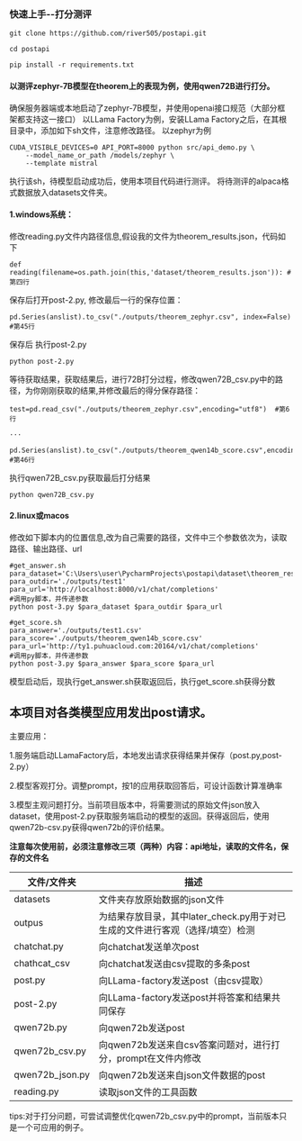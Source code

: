 ### 快速上手--打分测评
```
git clone https://github.com/river505/postapi.git

cd postapi

pip install -r requirements.txt
```
#### 以测评zephyr-7B模型在theorem上的表现为例，使用qwen72B进行打分。
确保服务器端或本地启动了zephyr-7B模型，并使用openai接口规范（大部分框架都支持这一接口）
以LLama Factory为例，安装LLama Factory之后，在其根目录中，添加如下sh文件，注意修改路径。
以zephyr为例
```
CUDA_VISIBLE_DEVICES=0 API_PORT=8000 python src/api_demo.py \
    --model_name_or_path /models/zephyr \
    --template mistral
```
执行该sh，待模型启动成功后，使用本项目代码进行测评。
将待测评的alpaca格式数据放入datasets文件夹。

#### 1.windows系统：
修改reading.py文件内路径信息,假设我的文件为theorem_results.json，代码如下
```
def reading(filename=os.path.join(this,'dataset/theorem_results.json')): #第四行
```

保存后打开post-2.py, 修改最后一行的保存位置：
```
pd.Series(anslist).to_csv("./outputs/theorem_zephyr.csv", index=False) #第45行
```
保存后
执行post-2.py
```
python post-2.py
```
等待获取结果，获取结果后，进行72B打分过程，修改qwen72B_csv.py中的路径，为你刚刚获取的结果,并修改最后的得分保存路径：
```
test=pd.read_csv("./outputs/theorem_zephyr.csv",encoding="utf8")  #第6行

···

pd.Series(anslist).to_csv("./outputs/theorem_qwen14b_score.csv",encoding="utf8") #第46行
```
执行qwen72B_csv.py获取最后打分结果
```
python qwen72B_csv.py
```

#### 2.linux或macos
修改如下脚本内的位置信息,改为自己需要的路径，文件中三个参数依次为，读取路径、输出路径、url
```
#get_answer.sh
para_dataset='C:\Users\user\PycharmProjects\postapi\dataset\theorem_results.json'
para_outdir='./outputs/test1'
para_url='http://localhost:8000/v1/chat/completions'
#调用py脚本，并传递参数
python post-3.py $para_dataset $para_outdir $para_url
```
```
#get_score.sh
para_answer='./outputs/test1.csv'
para_score='./outputs/theorem_qwen14b_score.csv'
para_url='http://ty1.puhuacloud.com:20164/v1/chat/completions'
#调用py脚本，并传递参数
python post-3.py $para_answer $para_score $para_url
```
模型启动后，现执行get_answer.sh获取返回后，执行get_score.sh获得分数



## 本项目对各类模型应用发出post请求。
主要应用：

1.服务端启动LLamaFactory后，本地发出请求获得结果并保存（post.py,post-2.py）

2.模型客观打分。调整prompt，按1的应用获取回答后，可设计函数计算准确率

3.模型主观问题打分。当前项目版本中，将需要测试的原始文件json放入dataset，使用post-2.py获取服务端启动的模型的返回。获得返回后，使用qwen72b-csv.py获得qwen72b的评价结果。

**注意每次使用前，必须注意修改三项（两种）内容：api地址，读取的文件名，保存的文件名**

|文件/文件夹| 描述                                             |
|-----|------------------------------------------------|
| datasets | 文件夹存放原始数据的json文件                               |                        |
|outpus| 为结果存放目录，其中later_check.py用于对已生成的文件进行客观（选择/填空）检测 |
|chatchat.py| 向chatchat发送单次post                              |
|chathcat_csv | 向chatchat发送由csv提取的多条post                       |
|post.py | 向LLama-factory发送post（由csv提取）                   |
|post-2.py | 向LLama-factory发送post并将答案和结果共同保存                |
|qwen72b.py | 向qwen72b发送post                                 |
|qwen72b_csv.py | 向qwen72b发送来自csv答案问题对，进行打分，prompt在文件内修改         |
|qwen72b_json.py | 向qwen72b发送来自json文件数据的post                      |
|reading.py | 读取json文件的工具函数                                  |


tips:对于打分问题，可尝试调整优化qwen72b_csv.py中的prompt，当前版本只是一个可应用的例子。

